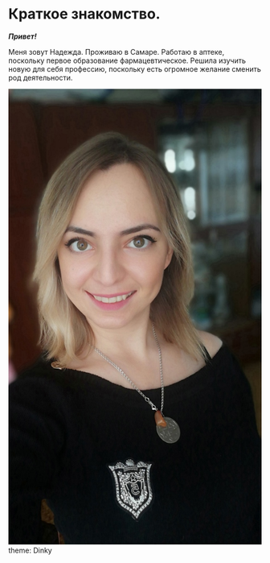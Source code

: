 # Краткое знакомство.

**_Привет!_**

   Меня зовут Надежда. Проживаю в Самаре. Работаю в аптеке, поскольку первое образование фармацевтическое. Решила изучить новую для себя профессию, поскольку есть огромное желание сменить род деятельности. 

![Me](j3ooQEItLNY.jpg)
theme: Dinky
